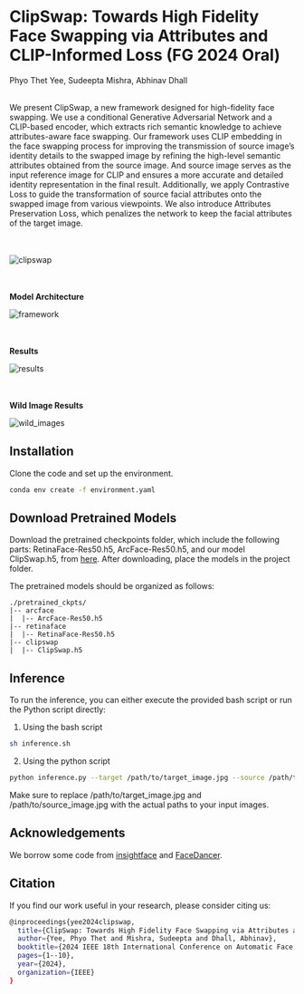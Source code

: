 # ClipSwap: Towards High Fidelity Face Swapping via Attributes and CLIP-Informed Loss (FG 2024 Oral)

Phyo Thet Yee, Sudeepta Mishra, Abhinav Dhall
<br><br>

We present ClipSwap, a new framework designed for high-fidelity face swapping. We use a conditional Generative Adversarial Network and a CLIP-based encoder, which extracts rich semantic knowledge to achieve attributes-aware face swapping. Our framework uses CLIP embedding in the face swapping process for improving the transmission of source image’s identity details to the swapped image by refining the high-level semantic attributes obtained from the source image. And source image serves as the input reference image for CLIP and ensures a more accurate and detailed identity representation in the final result. Additionally, we apply Contrastive Loss to guide the transformation of source facial attributes onto the swapped image from various viewpoints. We also introduce Attributes Preservation Loss, which penalizes the network to keep the facial attributes of the target image.

<br><br>
![clipswap](https://github.com/novicemm/ClipSwap-Towards-High-Fidelity-Face-Swapping-via-Attributes-and-CLIP-Informed-Loss-FG-2024-Oral-/assets/42999480/d034e8cb-6ad3-4f09-92cf-c3d4127cc610)

<br><br>
**Model Architecture**

![framework](https://github.com/novicemm/ClipSwap-Towards-High-Fidelity-Face-Swapping-via-Attributes-and-CLIP-Informed-Loss-FG-2024-Oral-/assets/42999480/ab994791-5df1-4b68-a30d-050cdff3d6e3)

<br><br>
**Results**

![results](https://github.com/novicemm/ClipSwap-Towards-High-Fidelity-Face-Swapping-via-Attributes-and-CLIP-Informed-Loss-FG-2024-Oral-/assets/42999480/c237a03c-8ab6-4d08-a1ae-63c51ef2ccf4)

<br><br>
**Wild Image Results**

![wild_images](https://github.com/novicemm/ClipSwap-Towards-High-Fidelity-Face-Swapping-via-Attributes-and-CLIP-Informed-Loss-FG-2024-Oral-/assets/42999480/96859be5-bacb-478a-bf00-f84a21e65629)


## Installation

Clone the code and set up the environment.

```bash
conda env create -f environment.yaml

```
## Download Pretrained Models

Download the pretrained checkpoints folder, which include the following parts: RetinaFace-Res50.h5, ArcFace-Res50.h5, and our model ClipSwap.h5, from [here](https://drive.google.com/drive/folders/1WWRTGQy-cx9QxMsF_etrEnWIvqxutlVX?usp=drive_link).  After downloading, place the models in the project folder. 

The pretrained models should be organized as follows:

```
./pretrained_ckpts/
|-- arcface
|  |-- ArcFace-Res50.h5
|-- retinaface
|  |-- RetinaFace-Res50.h5
|-- clipswap
|  |-- ClipSwap.h5

```

## Inference

To run the inference, you can either execute the provided bash script or run the Python script directly:

1. Using the bash script
   
```bash
sh inference.sh
```
2. Using the python script

```bash
python inference.py --target /path/to/target_image.jpg --source /path/to/source_image.jpg --output ./output/result.jpg
```
Make sure to replace /path/to/target_image.jpg and /path/to/source_image.jpg with the actual paths to your input images.

## Acknowledgements

We borrow some code from [insightface](https://github.com/deepinsight/insightface) and [FaceDancer](https://github.com/felixrosberg/FaceDancer).

## Citation

If you find our work useful in your research, please consider citing us:

```bash
@inproceedings{yee2024clipswap,
  title={ClipSwap: Towards High Fidelity Face Swapping via Attributes and CLIP-Informed Loss},
  author={Yee, Phyo Thet and Mishra, Sudeepta and Dhall, Abhinav},
  booktitle={2024 IEEE 18th International Conference on Automatic Face and Gesture Recognition (FG)},
  pages={1--10},
  year={2024},
  organization={IEEE}
}
```

